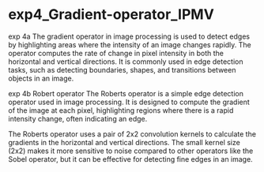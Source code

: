 # exp4_Gradient-operator_IPMV

exp 4a The gradient operator in image processing is used to detect edges by highlighting areas where the intensity of an image changes rapidly. The operator computes the rate of change in pixel intensity in both the horizontal and vertical directions. It is commonly used in edge detection tasks, such as detecting boundaries, shapes, and transitions between objects in an image.

exp 4b Robert operator The Roberts operator is a simple edge detection operator used in image processing. It is designed to compute the gradient of the image at each pixel, highlighting regions where there is a rapid intensity change, often indicating an edge.

The Roberts operator uses a pair of 2x2 convolution kernels to calculate the gradients in the horizontal and vertical directions. The small kernel size (2x2) makes it more sensitive to noise compared to other operators like the Sobel operator, but it can be effective for detecting fine edges in an image.
